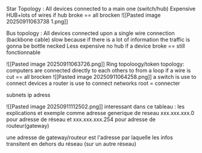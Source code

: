 Star Topology : All devices connected to a main one (switch/hub)
Expensive HUB+lots of wires 
if hub broke == all brocken
![[Pasted image 20250911063738 1.png]]

Bus topology : All devices connected upon a single wire connection (backbone cable) slow because if there is a lot of information the traffic is gonna be bottle necked
Less expensive no hub
if a device broke == still fonctionnable

![[Pasted image 20250911063726.png]]
Ring topoloogy/token topology: computers are connected directly to each others to from a loop
if a wire is cut == all brocken
![[Pasted image 20250911064258.png]]
a switch is use to connect devices
a router is use to connect networks root = connecter

subnets ip adress

![[Pasted image 20250911112502.png]]
interessant dans ce tableau : les explications et exemple comme adresse generique de reseau xxx.xxx.xxx.0 pour adresse de réseau et xxx.xxx.xxx.254 pour adresse de routeur(gateway)

une adresse de gateway/routeur est l'adresse par laquelle les infos transitent en dehors du réseau (sur un autre réseau)